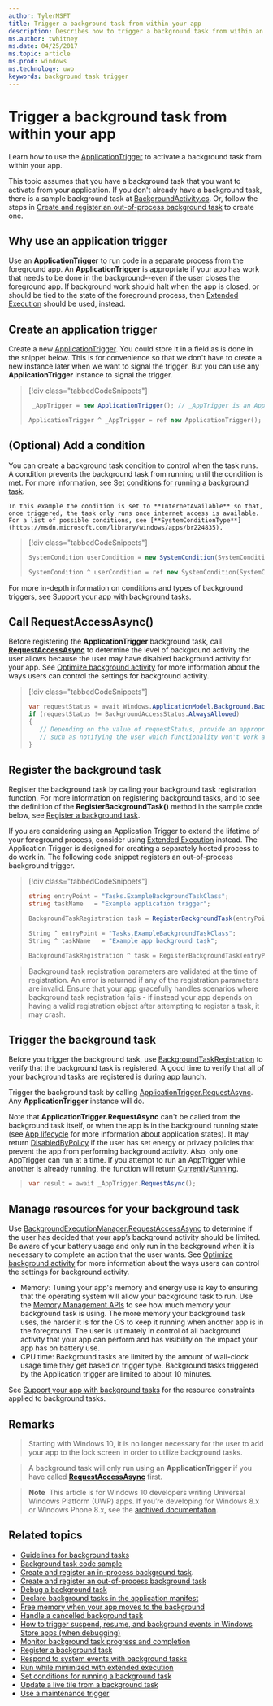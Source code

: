 ```yaml
---
author: TylerMSFT
title: Trigger a background task from within your app
description: Describes how to trigger a background task from within an application
ms.author: twhitney
ms.date: 04/25/2017
ms.topic: article
ms.prod: windows
ms.technology: uwp
keywords: background task trigger
---
```


# Trigger a background task from within your app

Learn how to use the [ApplicationTrigger](https://docs.microsoft.com/uwp/api/Windows.ApplicationModel.Background.ApplicationTrigger) to activate a background task from within your app.

This topic assumes that you have a background task that you want to activate from your application. If you don't already have a background task, there is a sample background task at [BackgroundActivity.cs](https://github.com/Microsoft/Windows-universal-samples/blob/master/Samples/BackgroundActivation/cs/BackgroundActivity.cs). Or, follow the steps in [Create and register an out-of-process background task](create-and-register-a-background-task.md) to create one.

## Why use an application trigger

Use an **ApplicationTrigger** to run code in a separate process from the foreground app. An **ApplicationTrigger** is appropriate if your app has work that needs to be done in the background--even if the user closes the foreground app. If background work should halt when the app is closed, or should be tied to the state of the foreground process, then [Extended Execution](run-minimized-with-extended-execution.md) should be used, instead.

## Create an application trigger

Create a new [ApplicationTrigger](https://docs.microsoft.com/uwp/api/Windows.ApplicationModel.Background.ApplicationTrigger). You could store it in a field as is done in the snippet below. This is for convenience so that we don't have to create a new instance later when we want to signal the trigger. But you can use any **ApplicationTrigger** instance to signal the trigger.

> [!div class="tabbedCodeSnippets"]
> ```cs
>  _AppTrigger = new ApplicationTrigger(); // _AppTrigger is an ApplicationTrigger field defined at a scope that will keep it alive as long as you need to trigger the background task. Or, you could create a new ApplicationTrigger instance and use that when you want to trigger the background task.
> ```
> ```cpp
> ApplicationTrigger ^ _AppTrigger = ref new ApplicationTrigger(); // _AppTrigger is an ApplicationTrigger field defined at a scope that will keep it alive as long as you need to trigger the background task. Or, you could create a new ApplicationTrigger instance and use that when you want to trigger the background task.
> ```

## (Optional) Add a condition

You can create a background task condition to control when the task runs. A condition prevents the background task from running until the condition is met. For more information, see [Set conditions for running a background task](set-conditions-for-running-a-background-task.md).

    In this example the condition is set to **InternetAvailable** so that, once triggered, the task only runs once internet access is available. For a list of possible conditions, see [**SystemConditionType**](https://msdn.microsoft.com/library/windows/apps/br224835).

> [!div class="tabbedCodeSnippets"]
> ```cs
> SystemCondition userCondition = new SystemCondition(SystemConditionType.InternetAvailable);
> ```
> ```cpp
> SystemCondition ^ userCondition = ref new SystemCondition(SystemConditionType::InternetAvailable)
> ```

For more in-depth information on conditions and types of background triggers, see [Support your app with background tasks](support-your-app-with-background-tasks.md).

##  Call RequestAccessAsync()

Before registering the **ApplicationTrigger** background task, call [**RequestAccessAsync**](https://msdn.microsoft.com/library/windows/apps/hh700494) to determine the level of background activity the user allows because the user may have disabled background activity for your app. See [Optimize background activity](https://docs.microsoft.com/windows/uwp/debug-test-perf/optimize-background-activity) for more information about the ways users can control the settings for background activity.

> [!div class="tabbedCodeSnippets"]
> ```cs
> var requestStatus = await Windows.ApplicationModel.Background.BackgroundExecutionManager.RequestAccessAsync();
> if (requestStatus != BackgroundAccessStatus.AlwaysAllowed)
> {
>    // Depending on the value of requestStatus, provide an appropriate response
>    // such as notifying the user which functionality won't work as expected
> }
> ```

## Register the background task

Register the background task by calling your background task registration function. For more information on registering background tasks, and to see the definition of the **RegisterBackgroundTask()** method in the sample code below, see [Register a background task](register-a-background-task.md).

If you are considering using an Application Trigger to extend the lifetime of your foreground process, consider using [Extended Execution](run-minimized-with-extended-execution.md) instead. The Application Trigger is designed for creating a separately hosted process to do work in. The following code snippet registers an out-of-process background trigger.

> [!div class="tabbedCodeSnippets"]
> ```cs
> string entryPoint = "Tasks.ExampleBackgroundTaskClass";
> string taskName   = "Example application trigger";
>
> BackgroundTaskRegistration task = RegisterBackgroundTask(entryPoint, taskName, appTrigger, userCondition);
> ```
> ```cpp
> String ^ entryPoint = "Tasks.ExampleBackgroundTaskClass";
> String ^ taskName   = "Example app background task";
>
> BackgroundTaskRegistration ^ task = RegisterBackgroundTask(entryPoint, taskName, appTrigger, userCondition);
> ```

> Background task registration parameters are validated at the time of registration. An error is returned if any of the registration parameters are invalid. Ensure that your app gracefully handles scenarios where background task registration fails - if instead your app depends on having a valid registration object after attempting to register a task, it may crash.

## Trigger the background task

Before you trigger the background task, use [BackgroundTaskRegistration](https://docs.microsoft.com/uwp/api/Windows.ApplicationModel.Background.BackgroundTaskRegistration) to verify that the background task is registered. A good time to verify that all of your background tasks are registered is during app launch.

Trigger the background task by calling [ApplicationTrigger.RequestAsync](https://docs.microsoft.com/uwp/api/windows.applicationmodel.background.applicationtrigger). Any **ApplicationTrigger** instance will do.

Note that **ApplicationTrigger.RequestAsync** can't be called from the background task itself, or when the app is in the background running state (see [App lifecycle](app-lifecycle.md) for more information about application states).
It may return [DisabledByPolicy](https://docs.microsoft.com/uwp/api/windows.applicationmodel.background.applicationtriggerresult) if the user has set energy or privacy policies that prevent the app from performing background activity.
Also, only one AppTrigger can run at a time. If you attempt to run an AppTrigger while another is already running, the function will return [CurrentlyRunning](https://docs.microsoft.com/uwp/api/windows.applicationmodel.background.applicationtriggerresult).

> ```cs
> var result = await _AppTrigger.RequestAsync();
> ```

## Manage resources for your background task

Use [BackgroundExecutionManager.RequestAccessAsync](https://msdn.microsoft.com/library/windows/apps/windows.applicationmodel.background.backgroundexecutionmanager.aspx) to determine if the user has decided that your app’s background activity should be limited. Be aware of your battery usage and only run in the background when it is necessary to complete an action that the user wants. See [Optimize background activity](https://docs.microsoft.com/windows/uwp/debug-test-perf/optimize-background-activity) for more information about the ways users can control the settings for background activity.  

- Memory: Tuning your app's memory and energy use is key to ensuring that the operating system will allow your background task to run. Use the [Memory Management APIs](https://msdn.microsoft.com/library/windows/apps/windows.system.memorymanager.aspx) to see how much memory your background task is using. The more memory your background task uses, the harder it is for the OS to keep it running when another app is in the foreground. The user is ultimately in control of all background activity that your app can perform and has visibility on the impact your app has on battery use.  
- CPU time: Background tasks are limited by the amount of wall-clock usage time they get based on trigger type. Background tasks triggered by the Application trigger are limited to about 10 minutes.

See [Support your app with background tasks](support-your-app-with-background-tasks.md) for the resource constraints applied to background tasks.

## Remarks

> Starting with Windows 10, it is no longer necessary for the user to add your app to the lock screen in order to utilize background tasks.

> A background task will only run using an **ApplicationTrigger** if you have called [**RequestAccessAsync**](https://msdn.microsoft.com/library/windows/apps/hh700485) first.

> **Note**  This article is for Windows 10 developers writing Universal Windows Platform (UWP) apps. If you’re developing for Windows 8.x or Windows Phone 8.x, see the [archived documentation](http://go.microsoft.com/fwlink/p/?linkid=619132).

## Related topics

* [Guidelines for background tasks](guidelines-for-background-tasks.md)
* [Background task code sample](https://github.com/Microsoft/Windows-universal-samples/tree/master/Samples/BackgroundTask)
* [Create and register an in-process background task](create-and-register-an-inproc-background-task.md).
* [Create and register an out-of-process background task](create-and-register-a-background-task.md)
* [Debug a background task](debug-a-background-task.md)
* [Declare background tasks in the application manifest](declare-background-tasks-in-the-application-manifest.md)
* [Free memory when your app moves to the background](reduce-memory-usage.md)
* [Handle a cancelled background task](handle-a-cancelled-background-task.md)
* [How to trigger suspend, resume, and background events in Windows Store apps (when debugging)](http://go.microsoft.com/fwlink/p/?linkid=254345)
* [Monitor background task progress and completion](monitor-background-task-progress-and-completion.md)
* [Register a background task](register-a-background-task.md)
* [Respond to system events with background tasks](respond-to-system-events-with-background-tasks.md)
* [Run while minimized with extended execution](run-minimized-with-extended-execution.md)
* [Set conditions for running a background task](set-conditions-for-running-a-background-task.md)
* [Update a live tile from a background task](update-a-live-tile-from-a-background-task.md)
* [Use a maintenance trigger](use-a-maintenance-trigger.md)
